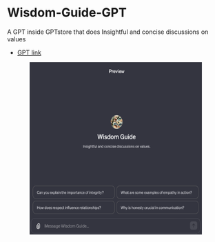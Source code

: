 # Wisdom-Guide-GPT
A GPT inside GPTstore that does Insightful and concise discussions on values
* [GPT link](https://chat.openai.com/g/g-dervww6AV-wisdom-guide)
<p align="center">
  <img src="./images/screenshot.png" alt="application screenshot" width="400" height="400">
</p>
